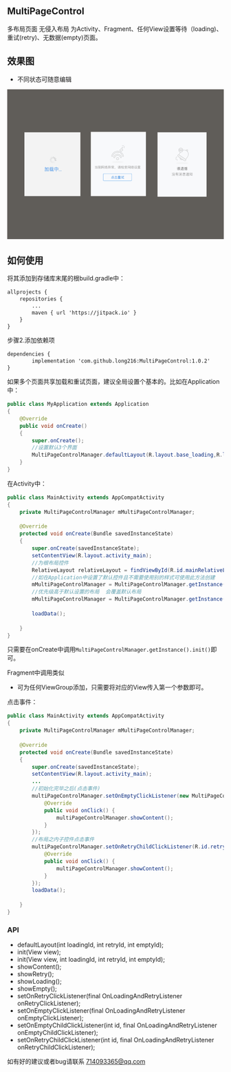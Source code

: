 ## MultiPageControl
多布局页面 无侵入布局 为Activity、Fragment、任何View设置等待（loading)、重试(retry)、无数据(empty)页面。



## 效果图

* 不同状态可随意编辑

<img src="imgs/effectpicture.png" />



## 如何使用

将其添加到存储库末尾的根build.gradle中：

	allprojects {
		repositories {
			...
			maven { url 'https://jitpack.io' }
		}
	}

步骤2.添加依赖项

	dependencies {
	        implementation 'com.github.long216:MultiPageControl:1.0.2'
	}




如果多个页面共享加载和重试页面，建议全局设置个基本的。比如在Application中：

```java
public class MyApplication extends Application
{
    @Override
    public void onCreate()
    {
        super.onCreate();
        //设置默认3个界面
        MultiPageControlManager.defaultLayout(R.layout.base_loading,R.layout.base_retry,R.layout.base_empty);
    }
}
```

在Activity中：

```java
public class MainActivity extends AppCompatActivity
{
    private MultiPageControlManager mMultiPageControlManager;

    @Override
    protected void onCreate(Bundle savedInstanceState)
    {
        super.onCreate(savedInstanceState);
        setContentView(R.layout.activity_main);
        //为根布局控件
        RelativeLayout relativeLayout = findViewById(R.id.mainRelativeLayout);
        //如在Application中设置了默认控件且不需要使用别的样式可使用此方法创建
        mMultiPageControlManager = MultiPageControlManager.getInstance().init(relativeLayout);
        //优先级高于默认设置的布局  会覆盖默认布局
        mMultiPageControlManager = MultiPageControlManager.getInstance().init(relativeLayout,R.layout.base_loading,R.layout.base_retry,R.layout.base_empty);

        loadData();

    }
}
```

只需要在onCreate中调用`MultiPageControlManager.getInstance().init()`即可。

Fragment中调用类似

* 可为任何ViewGroup添加，只需要将对应的View传入第一个参数即可。

点击事件：

```java
public class MainActivity extends AppCompatActivity
{
    private MultiPageControlManager mMultiPageControlManager;

    @Override
    protected void onCreate(Bundle savedInstanceState)
    {
        super.onCreate(savedInstanceState);
        setContentView(R.layout.activity_main);
        ...
        //初始化完毕之后(点击事件)
        multiPageControlManager.setOnEmptyClickListener(new MultiPageControlManager.OnLoadingAndRetryListener() {
            @Override
            public void onClick() {
                multiPageControlManager.showContent();
            }
        });
        //布局之内子控件点击事件
        multiPageControlManager.setOnRetryChildClickListener(R.id.retryButton, new MultiPageControlManager.OnLoadingAndRetryListener() {
            @Override
            public void onClick() {
                multiPageControlManager.showContent();
            }
        });
        loadData();

    }
}
```


### API

* defaultLayout(int loadingId, int retryId, int emptyId);
* init(View view);
* init(View view, int loadingId, int retryId, int emptyId);
* showContent();
* showRetry();
* showLoading();
* showEmpty();
* setOnRetryClickListener(final OnLoadingAndRetryListener onRetryClickListener);
* setOnEmptyClickListener(final OnLoadingAndRetryListener onEmptyClickListener);
* setOnEmptyChildClickListener(int id, final OnLoadingAndRetryListener onEmptyChildClickListener);
* setOnRetryChildClickListener(int id, final OnLoadingAndRetryListener onRetryChildClickListener);


如有好的建议或者bug请联系 714093365@qq.com